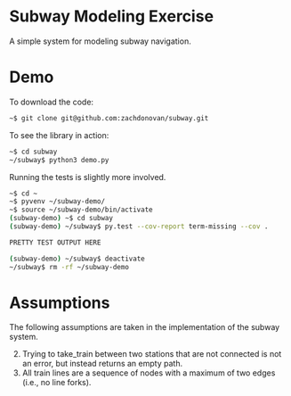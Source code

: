 # Subway Modeling Exercise

A simple system for modeling subway navigation.


# Demo

To download the code:

```bash
~$ git clone git@github.com:zachdonovan/subway.git
```

To see the library in action:

```bash
~$ cd subway
~/subway$ python3 demo.py
```

Running the tests is slightly more involved.

```bash
~$ cd ~
~$ pyvenv ~/subway-demo/
~$ source ~/subway-demo/bin/activate
(subway-demo) ~$ cd subway
(subway-demo) ~/subway$ py.test --cov-report term-missing --cov .

PRETTY TEST OUTPUT HERE

(subway-demo) ~/subway$ deactivate
~/subway$ rm -rf ~/subway-demo
```

# Assumptions
The following assumptions are taken in the implementation of the subway system.

2. Trying to take_train between two stations that are not connected is not an error, but instead returns an empty path.
3. All train lines are a sequence of nodes with a maximum of two edges (i.e., no line forks).
